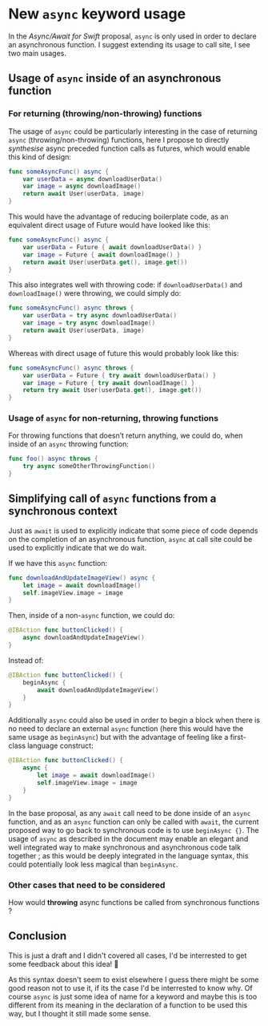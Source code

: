#  New `async` keyword usage
In the *Async/Await for Swift* proposal, `async` is only used in order to declare an asynchronous function.
I suggest extending its usage to call site, I see two main usages.


## Usage of `async` inside of an asynchronous function 

### For returning (throwing/non-throwing) functions
The usage of `async` could be particularly interesting in the case of returning `async` (throwing/non-throwing) functions, here I propose to directly *synthesise* async preceded function calls as futures, which would enable this kind of design:
```swift
func someAsyncFunc() async {
	var userData = async downloadUserData()
	var image = async downloadImage()
	return await User(userData, image)
}
```

This would have the advantage of reducing boilerplate code, as an equivalent direct usage of Future would have looked like this:
```swift
func someAsyncFunc() async {
	var userData = Future { await downloadUserData() }
	var image = Future { await downloadImage() }
	return await User(userData.get(), image.get())
}
```

This also integrates well with throwing code: if `downloadUserData()` and `downloadImage()` were throwing, we could simply do:
```swift
func someAsyncFunc() async throws {
	var userData = try async downloadUserData()
	var image = try async downloadImage()
	return await User(userData, image)
}
```

Whereas with direct usage of future this would probably look like this:
```swift
func someAsyncFunc() async throws {
	var userData = Future { try await downloadUserData() }
	var image = Future { try await downloadImage() }
	return try await User(userData.get(), image.get())
}
```





### Usage of `async` for non-returning, throwing functions
For throwing functions that doesn’t return anything, we could do, when inside of an `async` throwing function:
```swift
func foo() async throws {
	try async someOtherThrowingFunction()
}
```

## Simplifying call of `async` functions from a synchronous context
Just as `await` is used to explicitly indicate that some piece of code depends on the completion of an asynchronous function, `async` at call site could be used to explicitly indicate that we do wait.

If we have this `async` function:
```swift
func downloadAndUpdateImageView() async {
	let image = await downloadImage()
	self.imageView.image = image
}
```

Then, inside of a non-`async` function, we could do:
```swift
@IBAction func buttonClicked() {
	async downloadAndUpdateImageView()
}
```

Instead of:
```swift
@IBAction func buttonClicked() {
	beginAsync {
		await downloadAndUpdateImageView()
	}
}
```

Additionally `async` could also be used in order to begin a block when there is no need to declare an external `async` function (here this would have the same usage as `beginAsync`) but with the advantage of feeling like a first-class language construct:
```swift
@IBAction func buttonClicked() {
	async {
		let image = await downloadImage()
		self.imageView.image = image
	}
}
```


In the base proposal, as any `await` call need to be done inside of an `async` function, and as an `async` function can only be called with `await`, the current proposed way to go back to synchronous code is to use `beginAsync {}`.
The usage of `async` as described in the document may enable an elegant and well integrated way to make synchronous and asynchronous code talk together ; as this would be deeply integrated in the language syntax, this could potentially look less magical than `beginAsync`.


### Other cases that need to be considered
How would **throwing** async functions be called from synchronous functions ?


## Conclusion
This is just a draft and I didn't covered all cases, I'd be interrested to get some feedback about this idea! 🙂

As this syntax doesn't seem to exist elsewhere I guess there might be some good reason not to use it, if its the case I'd be interrested to know why.
Of course `async` is just some idea of name for a keyword and maybe this is too different from its meaning in the declaration of a function to be used this way, but I thought it still made some sense.
